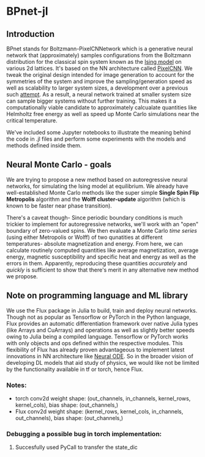 # BPnet-jl
## Introduction
BPnet stands for Boltzmann-PixelCNNetwork which is a generative neural network that (approximately) samples configurations from the Boltzmann distribution for the classical spin system known as the [Ising model](https://en.wikipedia.org/wiki/Ising_model) on various 2d lattices. It's based on the NN architecture called [PixelCNN](https://arxiv.org/abs/1606.05328). We tweak the original design intended for image generation to account for the symmetries of the system and improve the sampling/generation speed as well as scalability to larger system sizes, a development over a previous such [attempt](https://journals.aps.org/prl/abstract/10.1103/PhysRevLett.122.080602). As a result, a neural network trained at smaller system size can sample bigger systems without further training. This makes it a computationally viable candidate to approximately calcualate quantities like Helmholtz free energy as well as speed up Monte Carlo simulations near the critical temperature.

We've included some Jupyter notebooks to illustrate the meaning behind the code in .jl files and perform some experiments with the models and methods defined inside them.

## Neural Monte Carlo - goals
We are trying to propose a new method based on autoregressive neural networks, for simulating the Ising model at equilibrium. We already have well-established Monte Carlo methods like the super simple **Single Spin Flip Metropolis** algorithm and the **Wolff cluster-update** algorithm (which is known to be faster near phase transition).

There's a caveat though- Since periodic boundary conditions is much trickier to implement for autoregressive networks, we'll work with an "open" boundary of zero-valued spins. We then evaluate a Monte Carlo *time series* (using either Metropolis or Wolff) of two qunatities at different temperatures- absolute magnetization and energy. From here, we can calculate routinely computed quantities like average magnetization, average energy, magnetic susceptibility and specific heat and energy as well as the errors in them. Apparently, reproducing these quantities *accurately* and *quickly* is sufficient to show that there's merit in any alternative new method we propose.

## Note on programming language and ML library
We use the Flux package in Julia to build, train and deploy neural networks. Though not as popular as Tensorflow or PyTorch in the Python language, Flux provides an automatic differentiation framework over native Julia types (like Arrays and CuArrays) and operations as well as slightly better speeds owing to Julia being a compiled language. Tensorflow or PyTorch works with only objects and ops defined within the respective modules. This flexibility of Flux has already proven advantageous to implement latest innovations in NN architecture like [Neural ODE](https://julialang.org/blog/2019/01/fluxdiffeq/). So in the broader vision of developing DL models that aid study of physics, we would like not be limited by the functionality available in tf or torch, hence Flux.

### Notes:
- torch conv2d weight shape: (out_channels, in_channels, kernel_rows, kernel_cols), bias shape: (out_channels,)
- Flux conv2d weight shape: (kernel_rows, kernel_cols, in_channels, out_channels), bias shape: (out_channels,)
### Debugging a possible bug in torch implementation:
1. Succesfully used PyCall to transfer the state_dic